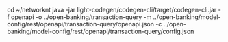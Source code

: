 cd ~/networknt
java -jar light-codegen/codegen-cli/target/codegen-cli.jar -f openapi -o ../open-banking/transaction-query -m ../open-banking/model-config/rest/openapi/transaction-query/openapi.json -c ../open-banking/model-config/rest/openapi/transaction-query/config.json
